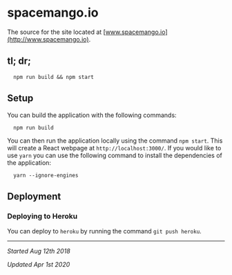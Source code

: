 # spacemango.io
The source for the site located at [www.spacemango.io](http://www.spacemango.io).

## tl; dr;
```
  npm run build && npm start
```

## Setup
You can build the application with the following commands:
```
  npm run build
```
You can then run the application locally using the command `npm start`. This will create a React webpage at `http://localhost:3000/`.
If you would like to use `yarn` you can use the following command to install the dependencies of the application:
```
  yarn --ignore-engines
```

## Deployment
### Deploying to Heroku
You can deploy to `heroku` by running the command `git push heroku`.

****
_Started Aug 12th 2018_

_Updated Apr 1st 2020_
